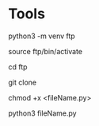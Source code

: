 # Tools

python3 -m venv ftp

source ftp/bin/activate

cd ftp

git clone <github link>

chmod +x <fileName.py>

python3 fileName.py
